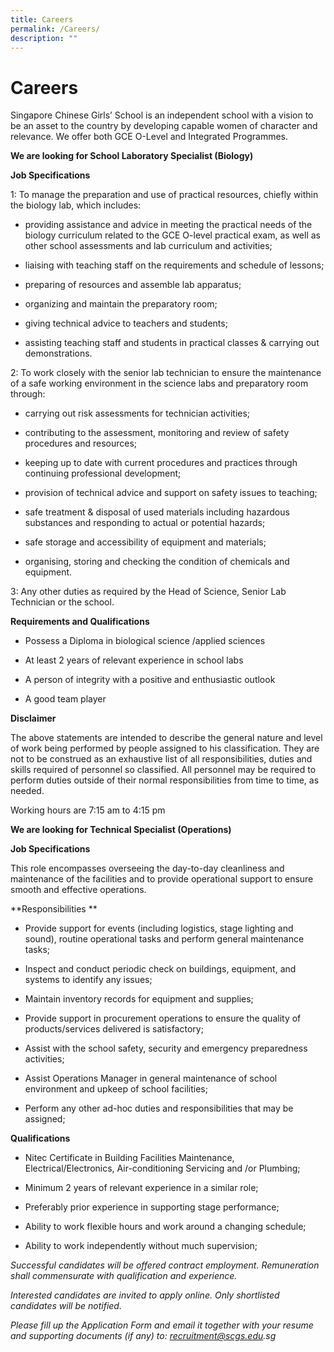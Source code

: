```yaml
---
title: Careers
permalink: /Careers/
description: ""
---
```

# **Careers**

Singapore Chinese Girls’ School is an independent school with a vision to be an asset to the country by developing capable women of character and relevance. We offer both GCE O-Level and Integrated Programmes.

**We are looking for School Laboratory Specialist (Biology)**

**Job Specifications**

1: To manage the preparation and use of practical resources, chiefly within the biology lab, which includes:

* providing assistance and advice in meeting the practical needs of the biology curriculum related to the GCE O-level practical exam, as well as other school assessments and lab curriculum and activities;

* liaising with teaching staff on the requirements and schedule of lessons;

* preparing of resources and assemble lab apparatus;

* organizing and maintain the preparatory room;

* giving technical advice to teachers and students;

* assisting teaching staff and students in practical classes & carrying out demonstrations.

2: To work closely with the senior lab technician to ensure the maintenance of a safe working environment in the science labs and preparatory room through:

* carrying out risk assessments for technician activities;

* contributing to the assessment, monitoring and review of safety procedures and resources;

* keeping up to date with current procedures and practices through continuing professional development;

* provision of technical advice and support on safety issues to teaching;

* safe treatment & disposal of used materials including hazardous substances and responding to actual or potential hazards;

* safe storage and accessibility of equipment and materials;

* organising, storing and checking the condition of chemicals and equipment.

3: Any other duties as required by the Head of Science, Senior Lab Technician or the school.

**Requirements and Qualifications**

* Possess a Diploma in biological science /applied sciences

* At least 2 years of relevant experience in school labs

* A person of integrity with a positive and enthusiastic outlook

* A good team player

**Disclaimer**

The above statements are intended to describe the general nature and level of work being performed by people assigned to his classification. They are not to be construed as an exhaustive list of all responsibilities, duties and skills required of personnel so classified. All personnel may be required to perform duties outside of their normal responsibilities from time to time, as needed.

Working hours are 7:15 am to 4:15 pm


**We are looking for Technical Specialist (Operations)**

**Job Specifications**

This role encompasses overseeing the day-to-day cleanliness and maintenance of the facilities and to provide operational support to ensure smooth and effective operations.

**Responsibilities **

* Provide support for events (including logistics, stage lighting and sound), routine operational tasks and perform general maintenance tasks;

* Inspect and conduct periodic check on buildings, equipment, and systems to identify any issues;

* Maintain inventory records for equipment and supplies;

* Provide support in procurement operations to ensure the quality of products/services delivered is satisfactory;

* Assist with the school safety, security and emergency preparedness activities;

* Assist Operations Manager in general maintenance of school environment and upkeep of school facilities;

* Perform any other ad-hoc duties and responsibilities that may be assigned;


**Qualifications**

* Nitec Certificate in Building Facilities Maintenance, Electrical/Electronics, Air-conditioning Servicing and /or Plumbing;

* Minimum 2 years of relevant experience in a similar role;

* Preferably prior experience in supporting stage performance;

* Ability to work flexible hours and work around a changing schedule;

* Ability to work independently without much supervision;

_Successful candidates will be offered contract employment. Remuneration shall commensurate with qualification and experience._

_Interested candidates are invited to apply online. Only shortlisted candidates will be notified._

_Please fill up the Application Form and email it together with your resume and supporting documents (if any) to: recruitment@scgs.edu.sg_